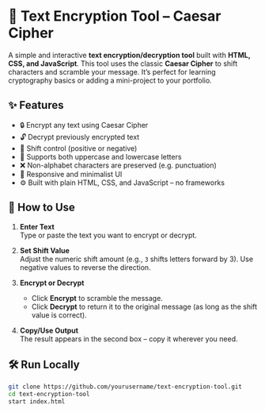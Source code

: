 # 🔐 Text Encryption Tool – Caesar Cipher

A simple and interactive **text encryption/decryption tool** built with **HTML, CSS, and JavaScript**. This tool uses the classic **Caesar Cipher** to shift characters and scramble your message. It’s perfect for learning cryptography basics or adding a mini-project to your portfolio.



## ✨ Features

- 🔒 Encrypt any text using Caesar Cipher
- 🔓 Decrypt previously encrypted text
- 🔁 Shift control (positive or negative)
- 💬 Supports both uppercase and lowercase letters
- ❌ Non-alphabet characters are preserved (e.g. punctuation)
- 📱 Responsive and minimalist UI
- ⚙️ Built with plain HTML, CSS, and JavaScript – no frameworks

## 🚀 How to Use

1. **Enter Text**  
   Type or paste the text you want to encrypt or decrypt.

2. **Set Shift Value**  
   Adjust the numeric shift amount (e.g., `3` shifts letters forward by 3). Use negative values to reverse the direction.

3. **Encrypt or Decrypt**  
   - Click **Encrypt** to scramble the message.
   - Click **Decrypt** to return it to the original message (as long as the shift value is correct).

4. **Copy/Use Output**  
   The result appears in the second box – copy it wherever you need.



## 🛠️ Run Locally

```bash
git clone https://github.com/yourusername/text-encryption-tool.git
cd text-encryption-tool
start index.html
